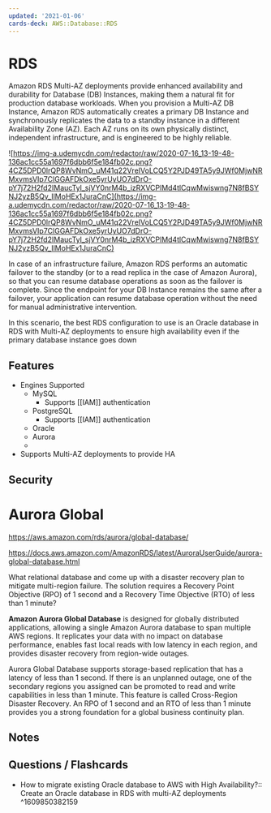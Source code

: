 ```yaml
---
updated: '2021-01-06'
cards-deck: AWS::Database::RDS
---
```


# RDS

Amazon RDS Multi-AZ deployments provide enhanced availability and durability for Database (DB) Instances, making them a natural fit for production database workloads. When you provision a Multi-AZ DB Instance, Amazon RDS automatically creates a primary DB Instance and synchronously replicates the data to a standby instance in a different Availability Zone (AZ). Each AZ runs on its own physically distinct, independent infrastructure, and is engineered to be highly reliable.

![https://img-a.udemycdn.com/redactor/raw/2020-07-16_13-19-48-136ac1cc55a1697f6dbb6f5e184fb02c.png?4CZ5DPD0lrQP8WvNmO_uM41q22VreIVoLCQ5Y2PJD49TA5y9JWf0MjwNRMxvmsVIp7ClGGAFDkOxe5yrUyUO7dDrO-pY7j72H2fd2IMaucTyl_sjVY0nrM4b_izRXVCPlMd4tlCqwMwiswng7N8fBSYNJ2yzB5Qv_IlMoHEx1JuraCnC](https://img-a.udemycdn.com/redactor/raw/2020-07-16_13-19-48-136ac1cc55a1697f6dbb6f5e184fb02c.png?4CZ5DPD0lrQP8WvNmO_uM41q22VreIVoLCQ5Y2PJD49TA5y9JWf0MjwNRMxvmsVIp7ClGGAFDkOxe5yrUyUO7dDrO-pY7j72H2fd2IMaucTyl_sjVY0nrM4b_izRXVCPlMd4tlCqwMwiswng7N8fBSYNJ2yzB5Qv_IlMoHEx1JuraCnC)

In case of an infrastructure failure, Amazon RDS performs an automatic failover to the standby (or to a read replica in the case of Amazon Aurora), so that you can resume database operations as soon as the failover is complete. Since the endpoint for your DB Instance remains the same after a failover, your application can resume database operation without the need for manual administrative intervention.

In this scenario, the best RDS configuration to use is an Oracle database in RDS with Multi-AZ deployments to ensure high availability even if the primary database instance goes down

## Features

- Engines Supported
    - MySQL
        - Supports [[IAM]] authentication
    - PostgreSQL
        - Supports [[IAM]] authentication
    - Oracle
    - Aurora
    - 
- Supports Multi-AZ deployments to provide HA

## Security

# Aurora Global

https://aws.amazon.com/rds/aurora/global-database/

https://docs.aws.amazon.com/AmazonRDS/latest/AuroraUserGuide/aurora-global-database.html

What relational database and come up with a disaster recovery plan to mitigate multi-region failure. The solution requires a Recovery Point Objective (RPO) of 1 second and a Recovery Time Objective (RTO) of less than 1 minute?

**Amazon Aurora Global Database** is designed for globally distributed applications, allowing a single Amazon Aurora database to span multiple AWS regions. It replicates your data with no impact on database performance, enables fast local reads with low latency in each region, and provides disaster recovery from region-wide outages.

Aurora Global Database supports storage-based replication that has a latency of less than 1 second. If there is an unplanned outage, one of the secondary regions you assigned can be promoted to read and write capabilities in less than 1 minute. This feature is called Cross-Region Disaster Recovery. An RPO of 1 second and an RTO of less than 1 minute provides you a strong foundation for a global business continuity plan.

## Notes

## Questions / Flashcards

- How to migrate existing Oracle database to AWS with High Availability?:: Create an Oracle database in RDS with multi-AZ deployments
^1609850382159

